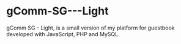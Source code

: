 gComm-SG---Light
================

gComm SG - Light, is a small version of my platform for guestbook developed with JavaScript, PHP and MySQL.

